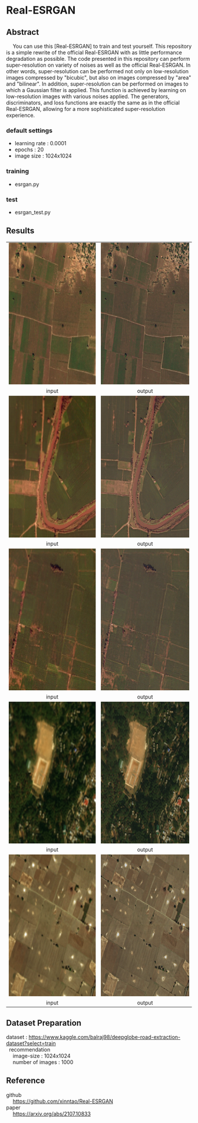 # Real-ESRGAN

## Abstract
&emsp; You can use this [Real-ESRGAN] to train and test yourself.
This repository is a simple rewrite of the official Real-ESRGAN with as little performance degradation as possible.
The code presented in this repository can perform super-resolution on variety of noises as well as the official Real-ESRGAN.
In other words, super-resolution can be performed not only on low-resolution images compressed by "bicubic", but also on images compressed by "area" and "bilinear".
In addition, super-resolution can be performed on images to which a Gaussian filter is applied.
This function is achieved by learning on low-resolution images with various noises applied.
The generators, discriminators, and loss functions are exactly the same as in the official Real-ESRGAN, allowing for a more sophisticated super-resolution experience.

### default settings <br>
- learning rate : 0.0001
- epochs : 20
- image size : 1024x1024

### training <br>
- esrgan.py <br>

### test <by>
- esrgan_test.py <br>
 
 ## Results <br>
<table>
   <tr>
    <td><img src="images/input0.png" width=384 height=384></td>
    <td><img src="images/output0.png" width=384 height=384></td>
   </tr>
   <tr>
    <td align="center">input</td>
    <td align="center">output</td>
   </tr>
   <tr>
    <td><img src="images/input1.png" width=384 height=384></td>
    <td><img src="images/output1.png" width=384 height=384></td>
   </tr>
   <tr>
    <td align="center">input</td>
    <td align="center">output</td>
   </tr>
  <tr>
    <td><img src="images/input2.png" width=384 height=384></td>
    <td><img src="images/output2.png" width=384 height=384></td>
   </tr>
   <tr>
    <td align="center">input</td>
    <td align="center">output</td>  
   </tr>
   <tr>
    <td><img src="images/input3.png" width=384 height=384></td>
    <td><img src="images/output3.png" width=384 height=384></td>
   </tr>
   <tr>
    <td align="center">input</td>
    <td align="center">output</td>
   </tr>
   <tr>
    <td><img src="images/input4.png" width=384 height=384></td>
    <td><img src="images/output4.png" width=384 height=384></td>
   </tr>
   <tr>
    <td align="center">input</td>
    <td align="center">output</td>
   </tr>
  </table>


## Dataset Preparation <br>
dataset : https://www.kaggle.com/balraj98/deepglobe-road-extraction-dataset?select=train <br>
&nbsp; recommendation <br>
&emsp; image-size : 1024x1024 <br>
&emsp; number of images : 1000 <br>

## Reference <br>
 github <br>
 &emsp; https://github.com/xinntao/Real-ESRGAN <br>
 paper <br>
 &emsp; https://arxiv.org/abs/2107.10833 <br>
